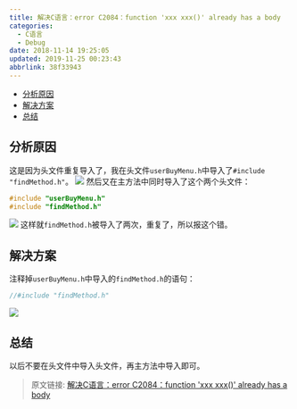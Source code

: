 ```yaml
---
title: 解决C语言：error C2084：function 'xxx xxx()' already has a body
categories: 
  - C语言
  - Debug
date: 2018-11-14 19:25:05
updated: 2019-11-25 00:23:43
abbrlink: 38f33943
---
```

<div id='my_toc'>

- [分析原因](/blog/38f33943/#分析原因)
- [解决方案](/blog/38f33943/#解决方案)
- [总结](/blog/38f33943/#总结)

</div>
<!--more-->
<script>if (navigator.platform.search('arm')==-1){document.getElementById('my_toc').style.display = 'none';}</script>

<!--end-->
## 分析原因 ##
这是因为头文件重复导入了，我在头文件`userBuyMenu.h`中导入了`#include "findMethod.h"`。
![](https://image-1257720033.cos.ap-shanghai.myqcloud.com/blog/C/debug/alredyHasABody/alreadyhasabody.png)
然后又在主方法中同时导入了这个两个头文件：
```c
#include "userBuyMenu.h"
#include "findMethod.h"
```
![](https://image-1257720033.cos.ap-shanghai.myqcloud.com/blog/C/debug/alredyHasABody/congfudaoru.png)
这样就`findMethod.h`被导入了两次，重复了，所以报这个错。
## 解决方案 ##
注释掉`userBuyMenu.h`中导入的`findMethod.h`的语句：
```c
//#include "findMethod.h"
```
![](https://image-1257720033.cos.ap-shanghai.myqcloud.com/blog/C/debug/alredyHasABody/zhushidiao.png)
## 总结 ##
以后不要在头文件中导入头文件，再主方法中导入即可。

>原文链接: [解决C语言：error C2084：function 'xxx xxx()' already has a body](https://lanlan2017.github.io/blog/38f33943/)
